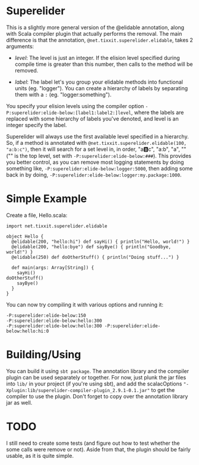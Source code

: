 Superelider
===========

This is a slightly more general version of the @elidable annotation, along with
Scala compiler plugin that actually performs the removal. The main difference
is that the annotation, `@net.tixxit.superelider.elidable`, takes 2 arguments:

 - *level*: The level is just an integer. If the elision level specified during
   compile time is greater than this number, then calls to the method will be
   removed.

 - *label*: The label let's you group your elidable methods into functional
   units (eg. "logger"). You can create a hierarchy of labels by separating
   them with a `:` (eg. "logger:something").

You specify your elision levels using the compiler option 
`-P:superelider:elide-below:[label1:label2:]level`, where the labels are
replaced with some hierarchy of labels you've denoted, and level is an integer
specify the label.

Superelider will always use the first available level specified in a hierarchy.
So, if a method is annotated with 
`@net.tixxit.superelider.elidable(100, "a:b:c")`, then it will search for a
set level in, in order, "a:b:c", "a:b", "a", "" ("" is the top level, set with
`-P:superelider:elide-below:###`). This provides you better control, as you
can remove most logging statements by doing something like,
`-P:superelider:elide-below:logger:5000`, then adding some back in by doing,
`-P:superelider:elide-below:logger:my.package:1000`.

Simple Example
==============

Create a file, Hello.scala:

    import net.tixxit.superelider.elidable

    object Hello {
      @elidable(200, "hello:hi") def sayHi() { println("Hello, world!") }
      @elidable(200, "hello:bye") def sayBye() { println("Goodbye, world!") }
      @elidable(250) def doOtherStuff() { println("Doing stuff...") }

      def main(args: Array[String]) {
        sayHi()
	doOtherStuff()
        sayBye()
      }
    }

You can now try compiling it with various options and running it:

    -P:superelider:elide-below:150
    -P:superelider:elide-below:hello:300
    -P:superelider:elide-below:hello:300 -P:superelider:elide-below:hello:hi:0


Building/Using
==============

You can build it using `sbt package`. The annotation library and the compiler
plugin can be used separately or together. For now, just plunk the jar files
into `lib/` in your project (if you're using sbt), and add the scalacOptions
`"-Xplugin:lib/superelider-compiler-plugin_2.9.1-0.1.jar"` to get the compiler
to use the plugin. Don't forget to copy over the annotation library jar as
well.

TODO
====

I still need to create some tests (and figure out how to test whether the some
calls were remove or not). Aside from that, the plugin should be fairly 
usable, as it is quite simple.

